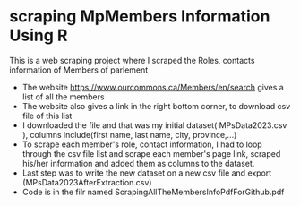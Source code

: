 # scraping  MpMembers Information Using R
This is a web scraping project where I scraped the Roles, contacts information of Members of parlement
- The website https://www.ourcommons.ca/Members/en/search gives a list of all the members
- The website also gives a link in the right bottom corner, to download csv file of this list
- I downloaded the file and that was my initial dataset( MPsData2023.csv ), columns include(first name, last name, city, province,...)
- To scrape each member's role, contact information, I had to loop through the csv file list and scrape each member's page link, scraped his/her information and added them as columns to the dataset.
- Last step was to write the new dataset on a new csv file and export (MPsData2023AfterExtraction.csv)
- Code is in the filr named ScrapingAllTheMembersInfoPdfForGithub.pdf
